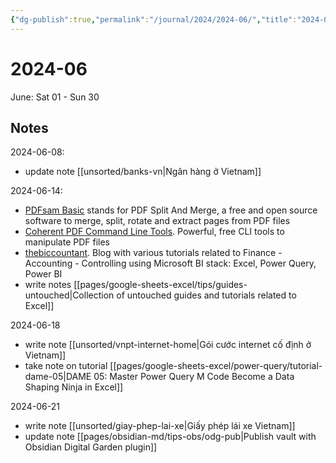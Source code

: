 ```yaml
---
{"dg-publish":true,"permalink":"/journal/2024/2024-06/","title":"2024-06","tags":["journal"],"created":"2024-06-08T16:13:53+07:00","updated":"2024-06-21T22:42:54+07:00"}
---
```


# 2024-06

June: Sat 01 - Sun 30

## Notes

2024-06-08:
- update note [[unsorted/banks-vn\|Ngân hàng ở Vietnam]]

2024-06-14:
- [PDFsam Basic](https://pdfsam.org/download-pdfsam-basic/) stands for PDF Split And Merge, a free and open source software to merge, split, rotate and extract pages from PDF files
- [Coherent PDF Command Line Tools](https://community.coherentpdf.com/). Powerful, free CLI tools to manipulate PDF files
- [thebiccountant](https://www.thebiccountant.com/). Blog with various tutorials related to Finance - Accounting - Controlling using Microsoft BI stack: Excel, Power Query, Power BI
- write notes [[pages/google-sheets-excel/tips/guides-untouched\|Collection of untouched guides and tutorials related to Excel]]

2024-06-18
- write note [[unsorted/vnpt-internet-home\|Gói cước internet cố định ở Vietnam]]
- take note on tutorial [[pages/google-sheets-excel/power-query/tutorial-dame-05\|DAME 05: Master Power Query M Code Become a Data Shaping Ninja in Excel]]

2024-06-21
- write note [[unsorted/giay-phep-lai-xe\|Giấy phép lái xe Vietnam]]
- update note [[pages/obsidian-md/tips-obs/odg-pub\|Publish vault with Obsidian Digital Garden plugin]]